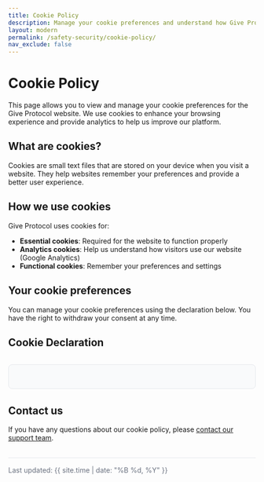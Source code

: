 ```yaml
---
title: Cookie Policy
description: Manage your cookie preferences and understand how Give Protocol uses cookies
layout: modern
permalink: /safety-security/cookie-policy/
nav_exclude: false
---
```


# Cookie Policy

This page allows you to view and manage your cookie preferences for the Give Protocol website. We use cookies to enhance your browsing experience and provide analytics to help us improve our platform.

## What are cookies?

Cookies are small text files that are stored on your device when you visit a website. They help websites remember your preferences and provide a better user experience.

## How we use cookies

Give Protocol uses cookies for:

- **Essential cookies**: Required for the website to function properly
- **Analytics cookies**: Help us understand how visitors use our website (Google Analytics)
- **Functional cookies**: Remember your preferences and settings

## Your cookie preferences

You can manage your cookie preferences using the declaration below. You have the right to withdraw your consent at any time.

## Cookie Declaration

<div class="cookie-declaration-container">
  <script
    id="CookieDeclaration"
    src="https://consent.cookiebot.com/eee09be3-8e06-468d-81be-3f6a9423d310/cd.js"
    type="text/javascript"
  ></script>
</div>

## Contact us

If you have any questions about our cookie policy, please [contact our support team](/help-center/need-help/).

<div class="last-updated">
  Last updated: {{ site.time | date: "%B %d, %Y" }}
</div>

<style>
.cookie-declaration-container {
  margin: 2rem 0;
  padding: 1.5rem;
  border: 1px solid #e5e7eb;
  border-radius: 0.5rem;
  background-color: #f9fafb;
}

body.dark-mode .cookie-declaration-container {
  border-color: #374151;
  background-color: #1f2937;
}

.last-updated {
  margin-top: 2rem;
  padding-top: 1rem;
  border-top: 1px solid #e5e7eb;
  font-size: 0.875rem;
  color: #6b7280;
}

body.dark-mode .last-updated {
  border-top-color: #374151;
  color: #9ca3af;
}
</style>